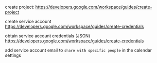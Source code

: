 create project:
https://developers.google.com/workspace/guides/create-project

create service account
https://developers.google.com/workspace/guides/create-credentials

obtain service account credentials (JSON)
https://developers.google.com/workspace/guides/create-credentials

add service account email to `share with specific people` in the calendar settings
